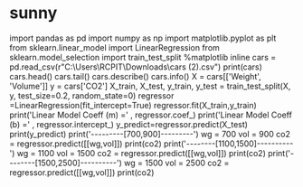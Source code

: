 # sunny
import pandas as pd
import numpy as np
import matplotlib.pyplot as plt
from sklearn.linear_model import LinearRegression
from sklearn.model_selection import train_test_split
%matplotlib inline
cars = pd.read_csv(r"C:\Users\RCPIT\Downloads\cars (2).csv")
print(cars)
cars.head()
cars.tail()
cars.describe()
cars.info()
X = cars[['Weight', 'Volume']]
y = cars['CO2']
X_train, X_test, y_train, y_test = train_test_split(X, y, test_size=0.2,
random_state=0)
regressor =LinearRegression(fit_intercept=True)
regressor.fit(X_train,y_train)
print('Linear Model Coeff (m) =' , regressor.coef_)
print('Linear Model Coeff (b) =' , regressor.intercept_)
y_predict=regressor.predict(X_test)
print(y_predict)
print('---------[700,900]---------')
wg = 700
vol = 900
co2 = regressor.predict([[wg,vol]])
print(co2)
print('--------[1100,1500]----------')
wg = 1100
vol = 1500
co2 = regressor.predict([[wg,vol]])
print(co2)
print('--------[1500,2500]----------')
wg = 1500
vol = 2500
co2 = regressor.predict([[wg,vol]])
print(co2)
